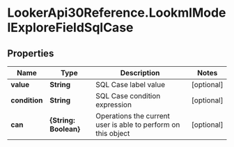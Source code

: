 # LookerApi30Reference.LookmlModelExploreFieldSqlCase

## Properties
Name | Type | Description | Notes
------------ | ------------- | ------------- | -------------
**value** | **String** | SQL Case label value | [optional] 
**condition** | **String** | SQL Case condition expression | [optional] 
**can** | **{String: Boolean}** | Operations the current user is able to perform on this object | [optional] 


